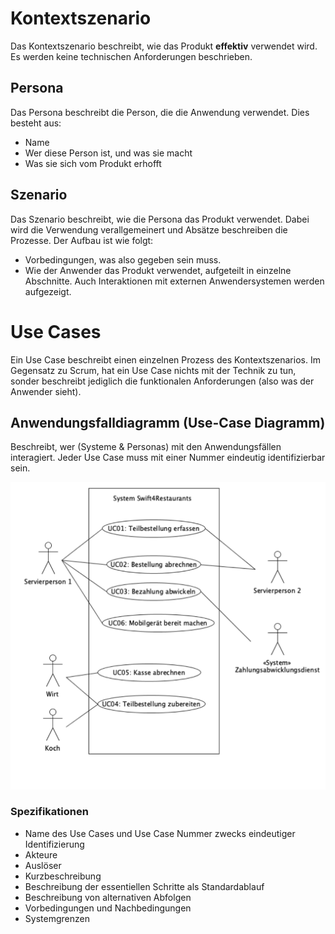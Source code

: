 
# Kontextszenario
Das Kontextszenario beschreibt, wie das Produkt **effektiv** verwendet wird. Es werden keine technischen Anforderungen beschrieben.


## Persona
Das Persona beschreibt die Person, die die Anwendung verwendet. Dies besteht aus:
- Name
- Wer diese Person ist, und was sie macht
- Was sie sich vom Produkt erhofft

## Szenario
Das Szenario beschreibt, wie die Persona das Produkt verwendet. Dabei wird die Verwendung verallgemeinert und Absätze beschreiben die Prozesse. Der Aufbau ist wie folgt:
- Vorbedingungen, was also gegeben sein muss.
- Wie der Anwender das Produkt verwendet, aufgeteilt in einzelne Abschnitte. Auch Interaktionen mit externen Anwendersystemen werden aufgezeigt.

# Use Cases
Ein Use Case beschreibt einen einzelnen Prozess des Kontextszenarios. Im Gegensatz zu Scrum, hat ein Use Case nichts mit der Technik zu tun, sonder beschreibt jediglich die funktionalen Anforderungen (also was der Anwender sieht).

## Anwendungsfalldiagramm (Use-Case Diagramm)
Beschreibt, wer (Systeme & Personas) mit den Anwendungsfällen interagiert. Jeder Use Case muss mit einer Nummer eindeutig identifizierbar sein. 

![](media/Pasted%20image%2020230602161058.png)

### Spezifikationen
- Name des Use Cases und Use Case Nummer zwecks eindeutiger Identifizierung
- Akteure
- Auslöser
- Kurzbeschreibung
- Beschreibung der essentiellen Schritte als Standardablauf
- Beschreibung von alternativen Abfolgen
- Vorbedingungen und Nachbedingungen
- Systemgrenzen